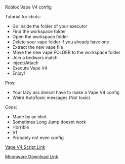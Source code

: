 Roblox Vape V4 config

Tutorial for idiots:

- Go inside the folder of your executor
- Find the workspace folder
- Open the workspace folder
- Delete your vape folder if you already have one
- Extract the new vape file
- Move the new vape FOLDER to the workspace folder
- Join a bedwars match
- Inject/Attach
- Execute Vape V4
- Enjoy!

Pros:
- Your lazy ass doesnt have to make a Vape V4 config
- Weird AutoToxic messages (Not  toxic)

Cons:

- Made by an idiot
- Sometimes Long Jump doesnt work
- Horrible
- V1
- Probably not even config

[Vape V4 Script Link](https://scriptblox.com/script/Vape-V4-For-Roblox_316)

[Moonware Download Link](https://www.mediafire.com/file/o8125ngufuq1hik/vape.zip/file)
